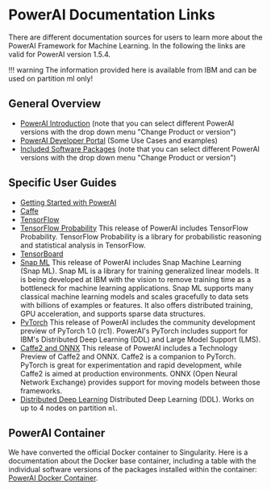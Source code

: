 # PowerAI Documentation Links

There are different documentation sources for users to learn more about
the PowerAI Framework for Machine Learning. In the following the links
are valid for PowerAI version 1.5.4.

!!! warning
    The information provided here is available from IBM and can be used on partition ml only!

## General Overview

-   [PowerAI Introduction](https://www.ibm.com/support/knowledgecenter/en/SS5SF7_1.5.3/welcome/welcome.htm)
    (note that you can select different PowerAI versions with the drop down menu
    "Change Product or version")
-   [PowerAI Developer Portal](https://developer.ibm.com/linuxonpower/deep-learning-powerai/)
    (Some Use Cases and examples)
-   [Included Software Packages](https://www.ibm.com/support/knowledgecenter/en/SS5SF7_1.5.4/navigation/pai_software_pkgs.html)
    (note that you can select different PowerAI versions with the drop down menu "Change Product
    or version")

## Specific User Guides

- [Getting Started with PowerAI](https://www.ibm.com/support/knowledgecenter/SS5SF7_1.5.4/navigation/pai_getstarted.htm)
- [Caffe](https://www.ibm.com/support/knowledgecenter/SS5SF7_1.5.4/navigation/pai_getstarted_caffe.html)
- [TensorFlow](https://www.ibm.com/support/knowledgecenter/SS5SF7_1.5.4/navigation/pai_getstarted_tensorflow.html?view=kc)
- [TensorFlow Probability](https://www.ibm.com/support/knowledgecenter/SS5SF7_1.5.4/navigation/pai_getstarted_tensorflow_prob.html?view=kc)
  This release of PowerAI includes TensorFlow Probability. TensorFlow Probability is a library
  for probabilistic reasoning and statistical analysis in TensorFlow.
- [TensorBoard](https://www.ibm.com/support/knowledgecenter/SS5SF7_1.5.4/navigation/pai_getstarted_tensorboard.html?view=kc)
- [Snap ML](https://www.ibm.com/support/knowledgecenter/SS5SF7_1.5.4/navigation/pai_getstarted_snapml.html)
  This release of PowerAI includes Snap Machine Learning (Snap ML). Snap ML is a library for
  training generalized linear models. It is being developed at IBM with the
  vision to remove training time as a bottleneck for machine learning
  applications. Snap ML supports many classical machine learning
  models and scales gracefully to data sets with billions of examples
  or features. It also offers distributed training, GPU acceleration,
  and supports sparse data structures.
- [PyTorch](https://www.ibm.com/support/knowledgecenter/SS5SF7_1.5.4/navigation/pai_getstarted_pytorch.html)
  This release of PowerAI includes
  the community development preview of PyTorch 1.0 (rc1). PowerAI's
  PyTorch includes support for IBM's Distributed Deep Learning (DDL)
  and Large Model Support (LMS).
- [Caffe2 and ONNX](https://www.ibm.com/support/knowledgecenter/SS5SF7_1.5.4/navigation/pai_getstarted_caffe2ONNX.html)
  This release of PowerAI includes a Technology Preview of Caffe2 and ONNX. Caffe2 is a
  companion to PyTorch. PyTorch is great for experimentation and rapid
  development, while Caffe2 is aimed at production environments. ONNX
  (Open Neural Network Exchange) provides support for moving models
  between those frameworks.
- [Distributed Deep Learning](https://www.ibm.com/support/knowledgecenter/SS5SF7_1.5.4/navigation/pai_getstarted_ddl.html?view=kc)
  Distributed Deep Learning (DDL). Works on up to 4 nodes on partition `ml`.

## PowerAI Container

We have converted the official Docker container to Singularity. Here is
a documentation about the Docker base container, including a table with
the individual software versions of the packages installed within the
container: [PowerAI Docker Container](https://hub.docker.com/r/ibmcom/powerai/).
